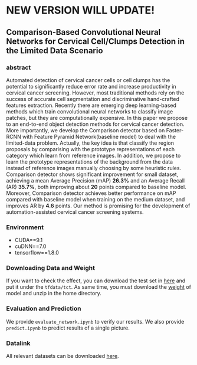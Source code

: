 # NEW VERSION WILL UPDATE!

## Comparison-Based Convolutional Neural Networks for Cervical Cell/Clumps Detection in the Limited Data Scenario

### abstract
Automated detection of cervical cancer cells or cell clumps has the potential to significantly
 reduce error rate and increase productivity in cervical cancer screening. However, most traditional 
 methods rely on the success of accurate cell segmentation and discriminative hand-crafted features 
 extraction. Recently there are emerging deep learning-based methods which train convolutional neural 
 networks to classify image patches, but they are computationally expensive. In this paper we 
 propose to an end-to-end object detection methods for cervical cancer detection. More importantly, we develop the Comparison detector based on Faster-RCNN with Feature Pyramid Network(baseline model) to deal with 
 the limited-data problem. Actually, the key idea is that classify the region proposals by comparising with the prototype representations of each category which learn from reference images. In addition, we propose to learn the prototype representations of the background
 from the data instead of reference images manually choosing by some heuristic rules. Comparison detector shows significant improvement for small dataset, achieving a mean Average Precision (mAP) __26.3%__ and an Average Recall (AR) __35.7%__,
 both improving about __20__ points compared to baseline model. Moreover, Comparison detector achieves better performance on mAP compared with baseline model when training on the medium dataset, and improves AR by __4.6__ points. Our method is promising for the development of automation-assisted cervical cancer screening systems.

### Environment
* CUDA==9.1
* cuDNN==7.0
* tensorflow==1.8.0

### Downloading Data and Weight
If you want to check the effect, you can download the test set in [here](https://pan.baidu.com/s/1BYU3DsX8J8AiaKbE43Iqgw) and put it under the `tfdata/tct`. As same time, you must download the [weight](https://pan.baidu.com/s/1fC3fsKzwfGxq7BxvMjzC1Q) of model and unzip in the home directory.

### Evaluation and Prediction

We provide `evaluate_network.ipynb` to verify our results. We also provide `predict.ipynb` to predict results of a single picture.

### Datalink
All relevant datasets can be downloaded [here](https://drive.google.com/drive/folders/1YzPkv6rHLNQXA6QmEUoCl9mWV9fQFsik).
